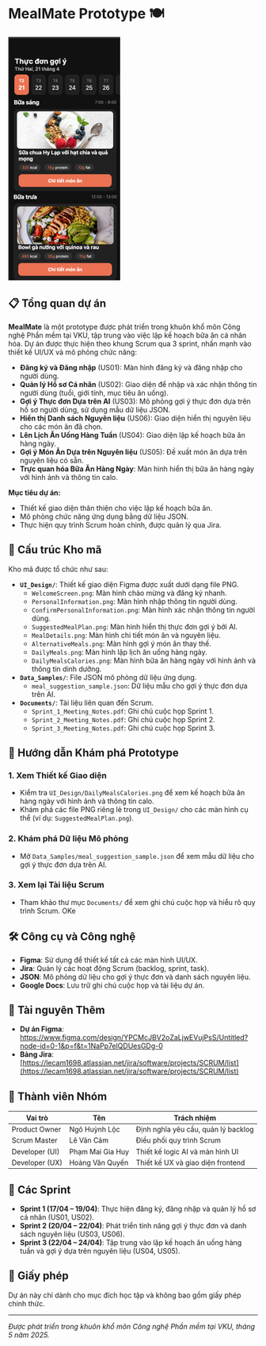 # MealMate Prototype 🍽️

![MealMate Banner](UI_Design/SuggestedMealPlan.png)

## 📋 Tổng quan dự án

**MealMate** là một prototype được phát triển trong khuôn khổ môn Công nghệ Phần mềm tại VKU, tập trung vào việc lập kế hoạch bữa ăn cá nhân hóa. Dự án được thực hiện theo khung Scrum qua 3 sprint, nhấn mạnh vào thiết kế UI/UX và mô phỏng chức năng:

- **Đăng ký và Đăng nhập** (US01): Màn hình đăng ký và đăng nhập cho người dùng.
- **Quản lý Hồ sơ Cá nhân** (US02): Giao diện để nhập và xác nhận thông tin người dùng (tuổi, giới tính, mục tiêu ăn uống).
- **Gợi ý Thực đơn Dựa trên AI** (US03): Mô phỏng gợi ý thực đơn dựa trên hồ sơ người dùng, sử dụng mẫu dữ liệu JSON.
- **Hiển thị Danh sách Nguyên liệu** (US06): Giao diện hiển thị nguyên liệu cho các món ăn đã chọn.
- **Lên Lịch Ăn Uống Hàng Tuần** (US04): Giao diện lập kế hoạch bữa ăn hàng ngày.
- **Gợi ý Món Ăn Dựa trên Nguyên liệu** (US05): Đề xuất món ăn dựa trên nguyên liệu có sẵn.
- **Trực quan hóa Bữa Ăn Hàng Ngày**: Màn hình hiển thị bữa ăn hàng ngày với hình ảnh và thông tin calo.

**Mục tiêu dự án:**
- Thiết kế giao diện thân thiện cho việc lập kế hoạch bữa ăn.
- Mô phỏng chức năng ứng dụng bằng dữ liệu JSON.
- Thực hiện quy trình Scrum hoàn chỉnh, được quản lý qua Jira.

## 📂 Cấu trúc Kho mã

Kho mã được tổ chức như sau:

- **`UI_Design/`**: Thiết kế giao diện Figma được xuất dưới dạng file PNG.
  - `WelcomeScreen.png`: Màn hình chào mừng và đăng ký nhanh.
  - `PersonalInformation.png`: Màn hình nhập thông tin người dùng.
  - `ConfirmPersonalInformation.png`: Màn hình xác nhận thông tin người dùng.
  - `SuggestedMealPlan.png`: Màn hình hiển thị thực đơn gợi ý bởi AI.
  - `MealDetails.png`: Màn hình chi tiết món ăn và nguyên liệu.
  - `AlternativeMeals.png`: Màn hình gợi ý món ăn thay thế.
  - `DailyMeals.png`: Màn hình lập lịch ăn uống hàng ngày.
  - `DailyMealsCalories.png`: Màn hình bữa ăn hàng ngày với hình ảnh và thông tin dinh dưỡng.
- **`Data_Samples/`**: File JSON mô phỏng dữ liệu ứng dụng.
  - `meal_suggestion_sample.json`: Dữ liệu mẫu cho gợi ý thực đơn dựa trên AI.
- **`Documents/`**: Tài liệu liên quan đến Scrum.
  - `Sprint_1_Meeting_Notes.pdf`: Ghi chú cuộc họp Sprint 1.
  - `Sprint_2_Meeting_Notes.pdf`: Ghi chú cuộc họp Sprint 2.
  - `Sprint_3_Meeting_Notes.pdf`: Ghi chú cuộc họp Sprint 3.

## 🚀 Hướng dẫn Khám phá Prototype

### 1. **Xem Thiết kế Giao diện**
- Kiểm tra `UI_Design/DailyMealsCalories.png` để xem kế hoạch bữa ăn hàng ngày với hình ảnh và thông tin calo.
- Khám phá các file PNG riêng lẻ trong `UI_Design/` cho các màn hình cụ thể (ví dụ: `SuggestedMealPlan.png`).

### 2. **Khám phá Dữ liệu Mô phỏng**
- Mở `Data_Samples/meal_suggestion_sample.json` để xem mẫu dữ liệu cho gợi ý thực đơn dựa trên AI.

### 3. **Xem lại Tài liệu Scrum**
- Tham khảo thư mục `Documents/` để xem ghi chú cuộc họp và hiểu rõ quy trình Scrum.
OKe
## 🛠️ Công cụ và Công nghệ

- **Figma**: Sử dụng để thiết kế tất cả các màn hình UI/UX.
- **Jira**: Quản lý các hoạt động Scrum (backlog, sprint, task).
- **JSON**: Mô phỏng dữ liệu cho gợi ý thực đơn và danh sách nguyên liệu.
- **Google Docs**: Lưu trữ ghi chú cuộc họp và tài liệu dự án.

## 🔗 Tài nguyên Thêm

- **Dự án Figma**: https://www.figma.com/design/YPCMcJBV2oZaLjwEVujPsS/Untitled?node-id=0-1&p=f&t=1NaPp7elQDUesGDg-0
- **Bảng Jira**: [https://lecam1698.atlassian.net/jira/software/projects/SCRUM/list](https://lecam1698.atlassian.net/jira/software/projects/SCRUM/list)

## 👥 Thành viên Nhóm

| Vai trò            | Tên             | Trách nhiệm                     |
|---------------------|-----------------|---------------------------------|
| Product Owner       | Ngô Huỳnh Lộc    | Định nghĩa yêu cầu, quản lý backlog |
| Scrum Master        | Lê Văn Cảm       | Điều phối quy trình Scrum      |
| Developer (UI)      | Phạm Mai Gia Huy | Thiết kế logic AI và màn hình UI |
| Developer (UX)      | Hoàng Văn Quyến  | Thiết kế UX và giao diện frontend |

## 📅 Các Sprint

- **Sprint 1 (17/04 – 19/04)**: Thực hiện đăng ký, đăng nhập và quản lý hồ sơ cá nhân (US01, US02).
- **Sprint 2 (20/04 – 22/04)**: Phát triển tính năng gợi ý thực đơn và danh sách nguyên liệu (US03, US06).
- **Sprint 3 (22/04 – 24/04)**: Tập trung vào lập kế hoạch ăn uống hàng tuần và gợi ý dựa trên nguyên liệu (US04, US05).

## 📜 Giấy phép

Dự án này chỉ dành cho mục đích học tập và không bao gồm giấy phép chính thức.

---

*Được phát triển trong khuôn khổ môn Công nghệ Phần mềm tại VKU, tháng 5 năm 2025.*
